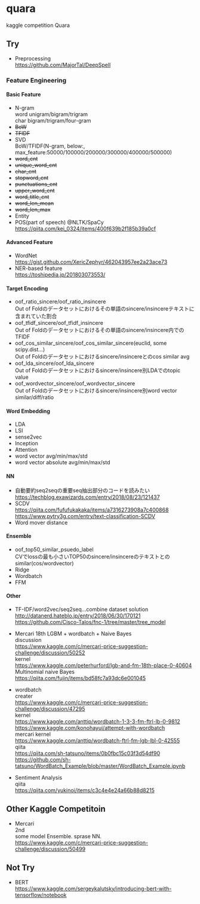 # quara
kaggle competition Quara

## Try

* Preprocessing  
https://github.com/MajorTal/DeepSpell  
  
### Feature Engineering
#### Basic Feature
* N-gram  
word unigram/bigram/trigram  
char bigram/trigram/four-gram  
* ~~BoW~~  
* ~~TFIDF~~  
* SVD  
BoW/TFIDF(N-gram, below:, max_feature:50000/100000/200000/300000/400000/500000)  
* ~~word_cnt~~  
* ~~unique_word_cnt~~  
* ~~char_cnt~~  
* ~~stopword_cnt~~  
* ~~punctuations_cnt~~  
* ~~upper_word_cnt~~  
* ~~word_title_cnt~~  
* ~~word_len_mean~~  
* ~~word_len_max~~  
* Entity  
* POS(part of speech) @NLTK/SpaCy  
https://qiita.com/kei_0324/items/400f639b2f185b39a0cf  


#### Advanced Feature
* WordNet  
https://gist.github.com/XericZephyr/462043957ee2a23ace73  
* NER-based feature  
https://toshipedia.jp/201803073553/


#### Target Encoding  
* oof_ratio_sincere/oof_ratio_insincere  
Out of Foldのデータセットにおけるその単語のsincere/insincereテキストに含まれていた割合  
* oof_tfidf_sincere/oof_tfidf_insincere  
Out of Foldのデータセットにおけるその単語のsincere/insincere内でのTFIDF  
* oof_cos_similar_sincere/oof_cos_similar_sincere(euclid, some scipy.dist...)  
Out of Foldのデータセットにおけるsincere/insincereとのcos similar avg  
* oof_lda_sincere/oof_lda_sincere  
Out of Foldのデータセットにおけるsincere/insincere別LDAでのtopic value  
* oof_wordvector_sincere/oof_wordvector_sincere  
Out of Foldのデータセットにおけるsincere/insincere別word vector similar/diff/ratio  

#### Word Embedding  
* LDA  
* LSI  
* sense2vec  
* Inception  
* Attention  
* word vector avg/min/max/std  
* word vector absolute avg/min/max/std  


#### NN
* 自動要約seq2seqの重要seq抽出部分のコードを読みたい  
https://techblog.exawizards.com/entry/2018/08/23/121437  
* SCDV  
https://qiita.com/fufufukakaka/items/a7316273908a7c400868  
https://www.pytry3g.com/entry/text-classification-SCDV  
* Word mover distance  


#### Ensemble  
* oof_top50_similar_psuedo_label  
CVでlossの最も小さいTOP50のsincere/insincereのテキストとのsimilar(cos/wordvector)  
* Ridge  
* Wordbatch  
* FFM  

  
#### Other
* TF-IDF/word2vec/seq2seq...combine dataset solution  
http://datanerd.hateblo.jp/entry/2018/06/30/170121  
https://github.com/Cisco-Talos/fnc-1/tree/master/tree_model  

* Mercari 18th LGBM + wordbatch + Naive Bayes  
discussion  
https://www.kaggle.com/c/mercari-price-suggestion-challenge/discussion/50252  
kernel  
https://www.kaggle.com/peterhurford/lgb-and-fm-18th-place-0-40604  
Multinomial naive Bayes  
https://qiita.com/fujin/items/bd58fc7a93dc6e001045  

* wordbatch  
creater  
https://www.kaggle.com/c/mercari-price-suggestion-challenge/discussion/47295  
kernel  
https://www.kaggle.com/anttip/wordbatch-1-3-3-fm-ftrl-lb-0-9812  
https://www.kaggle.com/konohayui/attempt-with-wordbatch  
mercari kernel  
https://www.kaggle.com/anttip/wordbatch-ftrl-fm-lgb-lbl-0-42555  
qiita  
https://qiita.com/sh-tatsuno/items/0b0fbc15c03f3d54df90  
https://github.com/sh-tatsuno/WordBatch_Example/blob/master/WordBatch_Example.ipynb  

* Sentiment Analysis  
qiita  
https://qiita.com/yukinoi/items/c3c4e4e24a66b88d8215  

## Other Kaggle Competitoin

* Mercari  
2nd  
some model Ensemble. sprase NN.  
https://www.kaggle.com/c/mercari-price-suggestion-challenge/discussion/50499  

## Not Try

* BERT   
https://www.kaggle.com/sergeykalutsky/introducing-bert-with-tensorflow/notebook  
